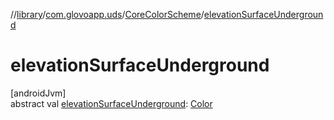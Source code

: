 //[library](../../../index.md)/[com.glovoapp.uds](../index.md)/[CoreColorScheme](index.md)/[elevationSurfaceUnderground](elevation-surface-underground.md)

# elevationSurfaceUnderground

[androidJvm]\
abstract val [elevationSurfaceUnderground](elevation-surface-underground.md): [Color](https://developer.android.com/reference/kotlin/androidx/compose/ui/graphics/Color.html)
